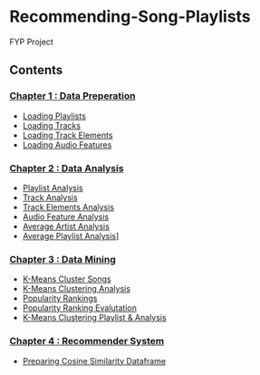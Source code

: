 # Recommending-Song-Playlists
FYP Project

## Contents

<!-- START_TOC -->

### [Chapter 1 : Data Preperation](000_Preperation)

* [Loading Playlists](000_Preperation/100_load_Playlist.ipynb)
* [Loading Tracks](000_Preperation/110_load_Tracks.ipynb)
* [Loading Track Elements](000_Preperation/120_load_Track_elems.ipynb)
* [Loading Audio Features](000_Preperation/130_load_Audio_features.ipynb)



### [Chapter 2 : Data Analysis](100_Analysis)

* [Playlist Analysis](100_Analysis/100_Playlist_Analysis.ipynb)
* [Track Analysis](100_Analysis/110_Track_Analysis.ipynb)
* [Track Elements Analysis](100_Analysis/120_Track_elems_Analysis.ipynb)
* [Audio Feature Analysis](100_Analysis/130_Audio_feature_Analysis.ipynb)
* [Average Artist Analysis](100_Analysis/200_Average_Artist.ipynb)
* [Average Playlist Analysis](100_Analysis/210_Average_Playlist.ipynb)]

### [Chapter 3 : Data Mining](200_Data_Mining)

* [K-Means Cluster Songs](200_Data_Mining/100_KMeans_Clustering.ipynb)
* [K-Means Clustering Analysis](200_Data_Mining/110_KMeans_Clustering_Analysis.ipynb)
* [Popularity Rankings](200_Data_Mining/200_Popularity_Rankings.ipynb)
* [Popularity Ranking Evalutation](200_Data_Mining/210_Popularity_Ranking_Evaluation.ipynb)
* [K-Means Clustering Playlist & Analysis](200_Data_Mining/300_Playlist_Cluster.ipynb)

### [Chapter 4 : Recommender System](300_Recommender_System)

* [Preparing Cosine Similarity Dataframe](300_Recommender_System/000_Cosine_Dataframe.ipynb)
